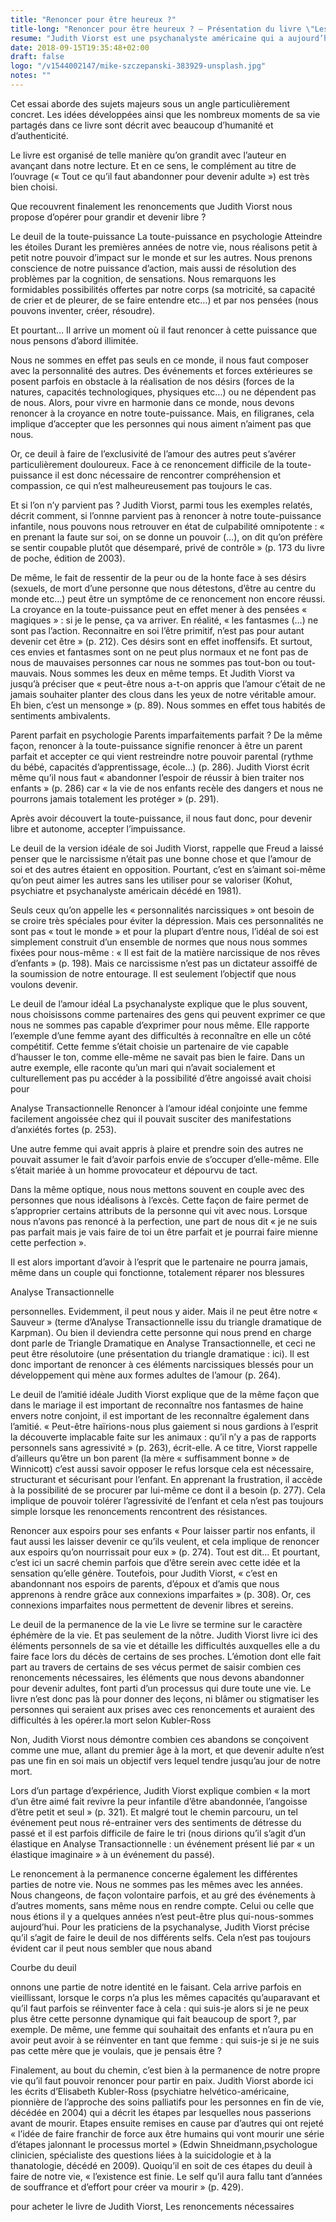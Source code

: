 ```yaml
---
title: "Renoncer pour être heureux ?"
title-long: "Renoncer pour être heureux ? – Présentation du livre \"Les renoncements nécessaires\""
resume: "Judith Viorst est une psychanalyste américaine qui a aujourd’hui plus de 80 ans et qui a écrit deux essais en psychologie. L’un d’entre eux, Les renoncements nécessaires, date de 1986 mais c’est un livre que j’ai trouvé particulièrement intéressant bien que la psychanalyse ne soit pas au centre de ma pratique."
date: 2018-09-15T19:35:48+02:00
draft: false
logo: "/v1544002147/mike-szczepanski-383929-unsplash.jpg"
notes: ""
---
```

Cet essai aborde des sujets majeurs sous un angle particulièrement concret. Les idées développées ainsi que les nombreux moments de sa vie partagés dans ce livre sont décrit avec beaucoup d’humanité et d’authenticité.

Le livre est organisé de telle manière qu’on grandit avec l’auteur en avançant dans notre lecture. Et en ce sens, le complément au titre de l’ouvrage (« Tout ce qu’il faut abandonner pour devenir adulte ») est très bien choisi.

Que recouvrent finalement les renoncements que Judith Viorst nous propose d’opérer pour grandir et devenir libre ?

Le deuil de la toute-puissance
La toute-puissance en psychologie
Atteindre les étoiles
Durant les premières années de notre vie, nous réalisons petit à petit notre pouvoir d’impact sur le monde et sur les autres. Nous prenons conscience de notre puissance d’action, mais aussi de résolution des problèmes par la cognition, de sensations. Nous remarquons les formidables possibilités offertes par notre corps (sa motricité, sa capacité de crier et de pleurer, de se faire entendre etc…) et par nos pensées (nous pouvons inventer, créer, résoudre).

Et pourtant… Il arrive un moment où il faut renoncer à cette puissance que nous pensons d’abord illimitée.

Nous ne sommes en effet pas seuls en ce monde, il nous faut composer avec la personnalité des autres. Des événements et forces extérieures se posent parfois en obstacle à la réalisation de nos désirs (forces de la natures, capacités technologiques, physiques etc…) ou ne dépendent pas de nous. Alors, pour vivre en harmonie dans ce monde, nous devons renoncer à la croyance en notre toute-puissance. Mais, en filigranes, cela implique d’accepter que les personnes qui nous aiment n’aiment pas que nous.

Or, ce deuil à faire de l’exclusivité de l’amour des autres peut s’avérer particulièrement douloureux. Face à ce renoncement difficile de la toute-puissance il est donc nécessaire de rencontrer compréhension et compassion, ce qui n’est malheureusement pas toujours le cas.

Et si l’on n’y parvient pas ?
Judith Viorst, parmi tous les exemples relatés, décrit comment, si l’onnne parvient pas à renoncer à notre toute-puissance infantile, nous pouvons nous retrouver en état de culpabilité omnipotente : « en prenant la faute sur soi, on se donne un pouvoir (…), on dit qu’on préfère se sentir coupable plutôt que désemparé, privé de contrôle » (p. 173 du livre de poche, édition de 2003).

De même, le fait de ressentir de la peur ou de la honte face à ses désirs (sexuels, de mort d’une personne que nous détestons, d’être au centre du monde etc…) peut être un symptôme de ce renoncement non encore réussi. La croyance en la toute-puissance peut en effet mener à des pensées « magiques » : si je le pense, ça va arriver. En réalité, « les fantasmes (…) ne sont pas l’action. Reconnaitre en soi l’être primitif, n’est pas pour autant devenir cet être » (p. 212). Ces désirs sont en effet inoffensifs. Et surtout, ces envies et fantasmes sont on ne peut plus normaux et ne font pas de nous de mauvaises personnes car nous ne sommes pas tout-bon ou tout-mauvais. Nous sommes les deux en même temps. Et Judith Viorst va jusqu’à préciser que « peut-être nous a-t-on appris que l’amour c’était de ne jamais souhaiter planter des clous dans les yeux de notre véritable amour. Eh bien, c’est un mensonge » (p. 89). Nous sommes en effet tous habités de sentiments ambivalents.

Parent parfait en psychologie
Parents imparfaitements parfait ?
De la même façon, renoncer à la toute-puissance signifie renoncer à être un parent parfait et accepter ce qui vient restreindre notre pouvoir parental (rythme du bébé, capacités d’apprentissage, école…) (p. 286). Judith Viorst écrit même qu’il nous faut « abandonner l’espoir de réussir à bien traiter nos enfants » (p. 286) car « la vie de nos enfants recèle des dangers et nous ne pourrons jamais totalement les protéger » (p. 291).

Après avoir découvert la toute-puissance, il nous faut donc, pour devenir libre et autonome, accepter l’impuissance.

Le deuil de la version idéale de soi
Judith Viorst, rappelle que Freud a laissé penser que le narcissisme n’était pas une bonne chose et que l’amour de soi et des autres étaient en opposition. Pourtant, c’est en s’aimant soi-même qu’on peut aimer les autres sans les utiliser pour se valoriser (Kohut, psychiatre et psychanalyste américain décédé en 1981).

Seuls ceux qu’on appelle les « personnalités narcissiques » ont besoin de se croire très spéciales pour éviter la dépression. Mais ces personnalités ne sont pas « tout le monde » et pour la plupart d’entre nous, l’idéal de soi est simplement construit d’un ensemble de normes que nous nous sommes fixées pour nous-même : « Il est fait de la matière narcissique de nos rêves d’enfants » (p. 198). Mais ce narcissisme n’est pas un dictateur assoiffé de la soumission de notre entourage. Il est seulement l’objectif que nous voulons devenir.

Le deuil de l’amour idéal
La psychanalyste explique que le plus souvent, nous choisissons comme partenaires des gens qui peuvent exprimer ce que nous ne sommes pas capable d’exprimer pour nous même. Elle rapporte l’exemple d’une femme ayant des difficultés à reconnaître en elle un côté compétitif. Cette femme s’était choisie un partenaire de vie capable d’hausser le ton, comme elle-même ne savait pas bien le faire. Dans un autre exemple, elle raconte qu’un mari qui n’avait socialement et culturellement pas pu accéder à la possibilité d’être angoissé avait choisi pour

Analyse Transactionnelle
Renoncer à l’amour idéal
conjointe une femme facilement angoissée chez qui il pouvait susciter des manifestations d’anxiétés fortes (p. 253).

Une autre femme qui avait appris à plaire et prendre soin des autres ne pouvait assumer le fait d’avoir parfois envie de s’occuper d’elle-même. Elle s’était mariée à un homme provocateur et dépourvu de tact.

Dans la même optique, nous nous mettons souvent en couple avec des personnes que nous idéalisons à l’excès. Cette façon de faire permet de s’approprier certains attributs de la personne qui vit avec nous. Lorsque nous n’avons pas renoncé à la perfection, une part de nous dit « je ne suis pas parfait mais je vais faire de toi un être parfait et je pourrai faire mienne cette perfection ».

Il est alors important d’avoir à l’esprit que le partenaire ne pourra jamais, même dans un couple qui fonctionne, totalement réparer nos blessures

Analyse Transactionnelle

personnelles. Evidemment, il peut nous y aider. Mais il ne peut être notre « Sauveur » (terme d’Analyse Transactionnelle issu du triangle dramatique de Karpman). Ou bien il deviendra cette personne qui nous prend en charge dont parle de Triangle Dramatique en Analyse Transactionnelle, et ceci ne peut être résolutoire (une présentation du triangle dramatique : ici). Il est donc important de renoncer à ces éléments narcissiques blessés pour un développement qui mène aux formes adultes de l’amour (p. 264).

Le deuil de l’amitié idéale
Judith Viorst explique que de la même façon que dans le mariage il est important de reconnaître nos fantasmes de haine envers notre conjoint, il est important de les reconnaître également dans l’amitié. « Peut-être haïrions-nous plus gaiement si nous gardions à l’esprit la découverte implacable faite sur les animaux : qu’il n’y a pas de rapports personnels sans agressivité » (p. 263), écrit-elle. A ce titre, Viorst rappelle d’ailleurs qu’être un bon parent (la mère « suffisamment bonne » de Winnicott) c’est aussi savoir opposer le refus lorsque cela est nécessaire, structurant et sécurisant pour l’enfant. En apprenant la frustration, il accède à la possibilité de se procurer par lui-même ce dont il a besoin (p. 277). Cela implique de pouvoir tolérer l’agressivité de l’enfant et cela n’est pas toujours simple lorsque les renoncements rencontrent des résistances.

Renoncer aux espoirs pour ses enfants
« Pour laisser partir nos enfants, il faut aussi les laisser devenir ce qu’ils veulent, et cela implique de renoncer aux espoirs qu’on nourrissait pour eux » (p. 274). Tout est dit… Et pourtant, c’est ici un sacré chemin parfois que d’être serein avec cette idée et la sensation qu’elle génère. Toutefois, pour Judith Viorst, « c’est en abandonnant nos espoirs de parents, d’époux et d’amis que nous apprenons à rendre grâce aux connexions imparfaites » (p. 308). Or, ces connexions imparfaites nous permettent de devenir libres et sereins.

Le deuil de la permanence de la vie
Le livre se termine sur le caractère éphémère de la vie. Et pas seulement de la nôtre. Judith Viorst livre ici des éléments personnels de sa vie et détaille les difficultés auxquelles elle a du faire face lors du décès de certains de ses proches. L’émotion dont elle fait part au travers de certains de ses vécus permet de saisir combien ces renoncements nécessaires, les éléments que nous devons abandonner pour devenir adultes, font parti d’un processus qui dure toute une vie. Le livre n’est donc pas là pour donner des leçons, ni blâmer ou stigmatiser les personnes qui seraient aux prises avec ces renoncements et auraient des difficultés à les opérer.la mort selon Kubler-Ross

Non, Judith Viorst nous démontre combien ces abandons se conçoivent comme une mue, allant du premier âge à la mort, et que devenir adulte n’est pas une fin en soi mais un objectif vers lequel tendre jusqu’au jour de notre mort.

Lors d’un partage d’expérience, Judith Viorst explique combien « la mort d’un être aimé fait revivre la peur infantile d’être abandonnée, l’angoisse d’être petit et seul » (p. 321). Et malgré tout le chemin parcouru, un tel événement peut nous ré-entrainer vers des sentiments de détresse du passé et il est parfois difficile de faire le tri (nous dirions qu’il s’agit d’un élastique en Analyse Transactionnelle : un événement présent lié par « un élastique imaginaire » à un événement du passé).

Le renoncement à la permanence concerne également les différentes parties de notre vie. Nous ne sommes pas les mêmes avec les années. Nous changeons, de façon volontaire parfois, et au gré des événements à d’autres moments, sans même nous en rendre compte. Celui ou celle que nous étions il y a quelques années n’est peut-être plus qui-nous-sommes aujourd’hui. Pour les praticiens de la psychanalyse, Judith Viorst précise qu’il s’agit de faire le deuil de nos différents selfs. Cela n’est pas toujours évident car il peut nous sembler que nous aband

Courbe du deuil

onnons une partie de notre identité en le faisant. Cela arrive parfois en vieillissant, lorsque le corps n’a plus les mêmes capacités qu’auparavant et qu’il faut parfois se réinventer face à cela : qui suis-je alors si je ne peux plus être cette personne dynamique qui fait beaucoup de sport ?, par exemple. De même, une femme qui souhaitait des enfants et n’aura pu en avoir peut avoir à se réinventer en tant que femme : qui suis-je si je ne suis pas cette mère que je voulais, que je pensais être ?

Finalement, au bout du chemin, c’est bien à la permanence de notre propre vie qu’il faut pouvoir renoncer pour partir en paix. Judith Viorst aborde ici les écrits d’Elisabeth Kubler-Ross (psychiatre helvético-américaine, pionnière de l’approche des soins palliatifs pour les personnes en fin de vie, décédée en 2004) qui a décrit les étapes par lesquelles nous passerions avant de mourir. Etapes ensuite remises en cause par d’autres qui ont rejeté « l’idée de faire franchir de force aux être humains qui vont mourir une série d’étapes jalonnant le processus mortel » (Edwin Shneidmann,psychologue clinicien, spécialiste des questions liées à la suicidologie et à la thanatologie, décédé en 2009). Quoiqu’il en soit de ces étapes du deuil à faire de notre vie, « l’existence est finie. Le self qu’il aura fallu tant d’années de souffrance et d’effort pour créer va mourir » (p. 429).

pour acheter le livre de Judith Viorst, Les renoncements nécessaires